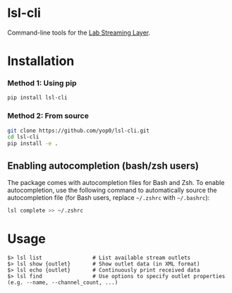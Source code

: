 # lsl-cli
Command-line tools for the [Lab Streaming Layer](https://labstreaminglayer.readthedocs.io/info/getting_started.html). 

# Installation
### Method 1: Using pip
```bash
pip install lsl-cli
```

### Method 2: From source
```bash
git clone https://github.com/yop0/lsl-cli.git
cd lsl-cli
pip install -e .
```

## Enabling autocompletion (bash/zsh users)
The package comes with autocompletion files for Bash and Zsh.
To enable autocompletion, use the following command to automatically source the autocompletion file (for Bash users, replace `~/.zshrc`  with `~/.bashrc`): 
```bash 
lsl complete >> ~/.zshrc
```

# Usage

```
$> lsl list                # List available stream outlets
$> lsl show {outlet}       # Show outlet data (in XML format)
$> lsl echo {outlet}       # Continuously print received data
$> lsl find                # Use options to specify outlet properties (e.g. --name, --channel_count, ...)
```
